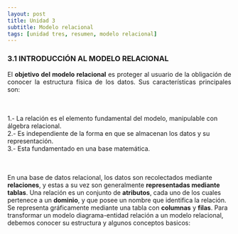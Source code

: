 ```yaml
---
layout: post
title: Unidad 3
subtitle: Modelo relacional
tags: [unidad tres, resumen, modelo relacional]
---
```

### 3.1 INTRODUCCIÓN AL MODELO RELACIONAL

<p style="text-align: justify;">El <b>objetivo del modelo relacional</b> es proteger al usuario de la obligación de conocer la estructura física de los datos. Sus características principales son:

<br><br>1.- La relación es el elemento fundamental del modelo, manipulable con álgebra relacional.
<br>2.- Es independiente de la forma en que se almacenan los datos y su representación.
<br>3.- Esta fundamentado en una base matemática.

<br><br>En una base de datos relacional, los datos son recolectados mediante <b>relaciones</b>, y estas a su vez son generalmente <b>representadas mediante tablas</b>. Una relación es un conjunto de <b>atributos</b>, cada uno de los cuales pertenece a un <b>dominio</b>, y que posee un nombre que identifica la relación. Se representa gráficamente mediante una tabla con <b>columnas</b> y <b>filas</b>. Para transformar un modelo diagrama-entidad relación a un modelo relacional, debemos conocer su estructura y algunos conceptos basicos:</p>
